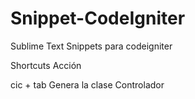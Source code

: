 Snippet-CodeIgniter
===================

Sublime Text Snippets para codeigniter


Shortcuts    Acción

cic + tab    Genera la clase Controlador

